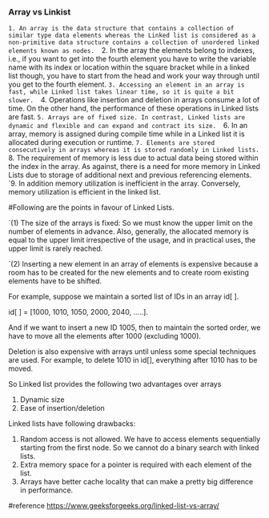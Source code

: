 
### Array vs Linkist

`1. An array is the data structure that contains a collection of similar type data elements whereas the Linked list is considered as a non-primitive data structure contains a collection of unordered linked elements known as nodes. 
`2. In the array the elements belong to indexes, i.e., if you want to get into the fourth element you have to write the variable name with its index or location within the square bracket while in a linked list though, you have to start from the head and work your way through until you get to the fourth element. 
`3. Accessing an element in an array is fast, while Linked list takes linear time, so it is quite a bit slower. 
`4. Operations like insertion and deletion in arrays consume a lot of time. On the other hand, the performance of these operations in Linked lists are fast. 
`5. Arrays are of fixed size. In contrast, Linked lists are dynamic and flexible and can expand and contract its size. 
`6. In an array, memory is assigned during compile time while in a Linked list it is allocated during execution or runtime. 
`7. Elements are stored consecutively in arrays whereas it is stored randomly in Linked lists. 
`8. The requirement of memory is less due to actual data being stored within the index in the array. As against, there is a need for more memory in Linked Lists due to storage of additional next and previous referencing elements. 
`9. In addition memory utilization is inefficient in the array. Conversely, memory utilization is efficient in the linked list. 


#Following are the points in favour of Linked Lists. 


`(1) The size of the arrays is fixed: So we must know the upper limit on the number of elements in advance. Also, generally, the allocated memory is equal to the upper limit irrespective of the usage, and in practical uses, the upper limit is rarely reached. 

`(2) Inserting a new element in an array of elements is expensive because a room has to be created for the new elements and to create room existing elements have to be shifted. 

For example, suppose we maintain a sorted list of IDs in an array id[ ]. 

id[ ] = [1000, 1010, 1050, 2000, 2040, …..]. 

And if we want to insert a new ID 1005, then to maintain the sorted order, we have to move all the elements after 1000 (excluding 1000). 

Deletion is also expensive with arrays until unless some special techniques are used. For example, to delete 1010 in id[], everything after 1010 has to be moved. 

So Linked list provides the following two advantages over arrays 
1) Dynamic size 
2) Ease of insertion/deletion 

Linked lists have following drawbacks: 
1) Random access is not allowed. We have to access elements sequentially starting from the first node. So we cannot do a binary search with linked lists. 
2) Extra memory space for a pointer is required with each element of the list. 
3) Arrays have better cache locality that can make a pretty big difference in performance.



#reference
https://www.geeksforgeeks.org/linked-list-vs-array/